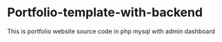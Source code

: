 # Portfolio-template-with-backend
This is portfolio website source code in php mysql with admin dashboard
